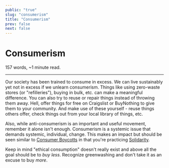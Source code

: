 ```yaml
---
public: "true"
slug: "consumerism"
title: "Consumerism"
prev: false
next: false
---
```

<script setup>
import { data } from '../../git.data.ts';
import { useData } from 'vitepress';
const pageData = useData();
</script>
<h1 class="p-name">Consumerism</h1>
<p>157 words, ~1 minute read. <span v-html="data[`site/${pageData.page.value.relativePath}`]" /></p>
<hr/>

Our society has been trained to consume in excess. We can live sustainably yet not in excess if we unlearn consumerism. Things like using zero-waste stores (or "refilleries"), buying in bulk, etc. can make a meaningful difference. You can also try to reuse or repair things instead of throwing them away. Hell, offer things for free on Craigslist or BuyNothing to give them to your community. And make use of these yourself - reuse things others offer, check things out from your local library of things, etc.

Also, while anti-consumerism is an important and useful movement, remember it alone isn't enough. Consumerism is a systemic issue that demands systemic, individual, change. This makes an impact but should be seen similar to [Consumer Boycotts](/garden/consumer-boycotts/index.md) in that you're practicing [Solidarity](/garden/solidarity/index.md).

Keep in mind "ethical consumption" doesn't really exist and above all the goal should be to _buy less_. Recognize greenwashing and don't take it as an excuse to buy _more_.